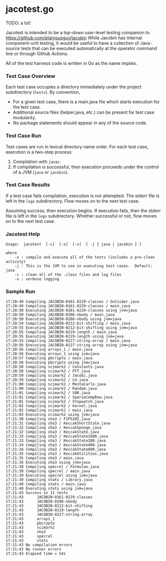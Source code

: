 # jacotest.go

TODO: a lot!

Jacotest is intended to be a top-down user-level testing companion to https://github.com/platypusguy/jacobin 
While Jacobin has internal component-unit testing, it would be useful to have a collection of Java-source tests that can be executed automatically 
at the operator command line or through Github Actions.

All of the test harness code is written in Go as the name implies.

### Test Case Overview

Each test case occupies a directory immediately under the project subdirectory (```tests```).  By convention,
* For a given test case, there is a main.java file which starts execution for the test case.
* Additional source files (helper.java, etc.) can be present for test case modularity.
* No package statements should appear in any of the source code.

### Test Case Run

Test cases are run in lexical directory name order.  For each test case, execution is a two-step process:
1) Compilation with ```javac```.
2) If compilation is successful, then execution proceeds under the control of a JVM (```java``` or ```jacobin```).

### Test Case Results

If a test case fails compilation, execution is not attempted.  The stderr file is left in the ```logs``` subdirectory.  Flow moves on to the next test case.

Assuming success, then execution begins.  If execution fails, then the stderr file is left in the ```logs``` subdirectory.  Whether successful or not, flow moves on to the next test case.

### Jacotest Help

```
Usage:  jacotest  [-c]  [-x]  [-v]  [ -j { java | jacobin } ]

where
	-x : compile and execute all of the tests (includes a pre-clean activity)
	-j : This is the JVM to use in executing test cases.  Default: java
	-c : clean all of the .class files and log files
	-v : verbose logging
```

### Sample Run

```
17:20:49 Compiling JACOBIN-0161-0229-classes / Outsider.java
17:20:49 Compiling JACOBIN-0161-0229-classes / main.java
17:20:50 Executing JACOBIN-0161-0229-classes using jvm=java
17:20:50 Compiling JACOBIN-0206-nbody / main.java
17:20:50 Executing JACOBIN-0206-nbody using jvm=java
17:20:54 Compiling JACOBIN-0212-bit-shifting / main.java
17:20:55 Executing JACOBIN-0212-bit-shifting using jvm=java
17:20:55 Compiling JACOBIN-0219-length / main.java
17:20:55 Executing JACOBIN-0219-length using jvm=java
17:20:55 Compiling JACOBIN-0227-string-array / main.java
17:20:56 Executing JACOBIN-0227-string-array using jvm=java
17:20:56 Compiling arrays_1 / main.java
17:20:56 Executing arrays_1 using jvm=java
17:20:57 Compiling pbcrypto / main.java
17:20:58 Executing pbcrypto using jvm=java
17:20:58 Compiling scimark2 / Constants.java
17:20:58 Compiling scimark2 / FFT.java
17:20:59 Compiling scimark2 / Jacobi.java
17:20:59 Compiling scimark2 / LU.java
17:21:00 Compiling scimark2 / MonteCarlo.java
17:21:00 Compiling scimark2 / Random.java
17:21:01 Compiling scimark2 / SOR.java
17:21:01 Compiling scimark2 / SparseCompRow.java
17:21:01 Compiling scimark2 / Stopwatch.java
17:21:02 Compiling scimark2 / kernel.java
17:21:02 Compiling scimark2 / main.java
17:21:03 Executing scimark2 using jvm=java
17:21:30 Compiling sha3 / FIPS202.java
17:21:31 Compiling sha3 / KeccakShortState.java
17:21:32 Compiling sha3 / KeccakSponge.java
17:21:32 Compiling sha3 / KeccakState.java
17:21:33 Compiling sha3 / KeccakState1600.java
17:21:33 Compiling sha3 / KeccakState200.java
17:21:34 Compiling sha3 / KeccakState400.java
17:21:34 Compiling sha3 / KeccakState800.java
17:21:35 Compiling sha3 / KeccakUtilities.java
17:21:35 Compiling sha3 / main.java
17:21:36 Executing sha3 using jvm=java
17:21:38 Compiling specrel / Formulae.java
17:21:39 Compiling specrel / main.java
17:21:39 Executing specrel using jvm=java
17:21:39 Compiling stats / Library.java
17:21:40 Compiling stats / main.java
17:21:40 Executing stats using jvm=java
17:21:43 Success in 11 tests
17:21:43      JACOBIN-0161-0229-classes
17:21:43      JACOBIN-0206-nbody
17:21:43      JACOBIN-0212-bit-shifting
17:21:43      JACOBIN-0219-length
17:21:43      JACOBIN-0227-string-array
17:21:43      arrays_1
17:21:43      pbcrypto
17:21:43      scimark2
17:21:43      sha3
17:21:43      specrel
17:21:43      stats
17:21:43 No compilation errors
17:21:43 No runner errors
17:21:43 Elapsed time = 54s
```
